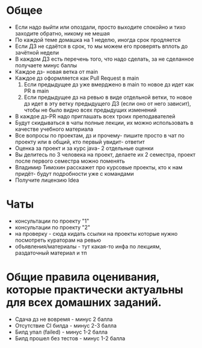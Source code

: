 # Общее
- Если надо выйти или опоздали, просто выходите спокойно и тихо заходите обратно, никому не мешая
- По каждой теме домашка на 1 неделю, иногда срок продляется  
- Если ДЗ не сдаётся в срок, то мы можем его проверять вплоть до зачётной недели  
- В каждом ДЗ есть перечень того, что надо сделать, за не сделанное получаете минус баллы  
- Каждое дз- новая ветка от main
- Каждое дз оформляется как Pull Request в main
  1. Если предыдущее дз уже вмерджено в main то новое дз идет как PR в main  
  2. Если предыдущее дз на ревью в виде отдельной ветки, то новое дз идет в эту ветку предыдущего ДЗ (если оно от него зависит), чтобы не было видно всех предыдущих изменений
- В каждое дз-PR надо приглашать всех троих преподавателей
- Будут скидываться в чаты полные лекции, их можно использовать в качестве учебного материала 
- Все вопросы по проектам, дз и прочему- пишите просто в чат по проекту или в общий, кто первый увидит- ответит
- Оценка за проект и за курс java- 2 отдельные оценки
- Вы делитесь по 3 человека на проект, делаете их 2 семестра, проект после первого семестра можно поменять
- Владимир Тимохин расскажет про курсовые проекты, кто к нам придёт- будут подробности уже с командами
- Получите лицензию Idea

# Чаты
- консультации по проекту "1"  
- консультации по проекту "2"  
- на проверку - сюда кидать ссылки на проекты которые нужно посмотреть кураторам на ревью  
- объявления/материалы - тут какая-то инфа по лекциям, раздаточный материал и тп

# Общие правила оценивания, которые практически актуальны для всех домашних заданий.  
- Сдача дз не вовремя - минус 2 балла  
- Отсутствие CI билда - минус 2-3 балла
- Билд упал (failed) - минус 1-2 балла  
- Билд прошел без тестов - минус 1-2 балла
